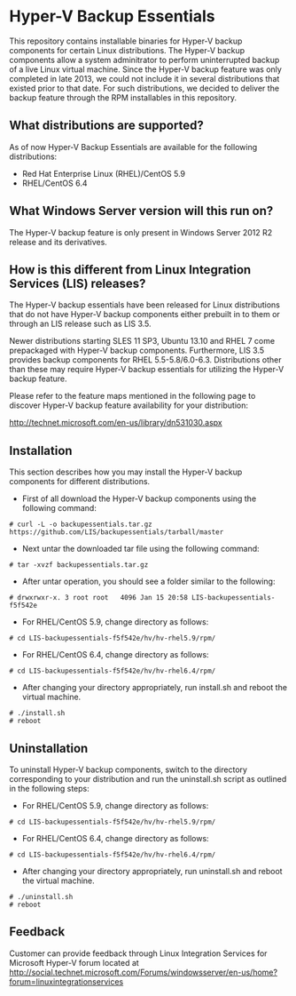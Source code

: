 Hyper-V Backup Essentials
=========================

This repository contains installable binaries for Hyper-V backup 
components for certain Linux distributions. The Hyper-V backup 
components allow a system adminitrator to perform uninterrupted
backup of a live Linux virtual machine. Since the Hyper-V backup
feature was only completed in late 2013, we could not include it
in several distributions that existed prior to that date. For such
distributions, we decided to deliver the backup feature through
the RPM installables in this repository.

What distributions are supported?
---------------------------------

As of now Hyper-V Backup Essentials are available for the following 
distributions:

* Red Hat Enterprise Linux (RHEL)/CentOS 5.9
* RHEL/CentOS 6.4

What Windows Server version will this run on?
---------------------------------------------
The Hyper-V backup feature is only present in Windows Server 2012 R2 
release and its derivatives.

How is this different from Linux Integration Services (LIS) releases?
---------------------------------------------------------------------
The Hyper-V backup essentials have been released for Linux distributions
that do not have Hyper-V backup components either prebuilt in to them
or through an LIS release such as LIS 3.5.

Newer distributions starting SLES 11 SP3, Ubuntu 13.10 and RHEL 7
come prepackaged with Hyper-V backup components. Furthermore, LIS 3.5
provides backup components for RHEL 5.5-5.8/6.0-6.3. Distributions
other than these may require Hyper-V backup essentials for utilizing the
Hyper-V backup feature.

Please refer to the feature maps mentioned in the following page
to discover Hyper-V backup feature availability for your distribution:

http://technet.microsoft.com/en-us/library/dn531030.aspx

Installation
------------
This section describes how you may install the Hyper-V backup 
components for different distributions.<br>

* First of all download the Hyper-V backup components using the following
command:
```
# curl -L -o backupessentials.tar.gz https://github.com/LIS/backupessentials/tarball/master
```

* Next untar the downloaded tar file using the following command:
```
# tar -xvzf backupessentials.tar.gz
```

* After untar operation, you should see a folder similar to the following:
```
# drwxrwxr-x. 3 root root   4096 Jan 15 20:58 LIS-backupessentials-f5f542e
```

* For RHEL/CentOS 5.9, change directory as follows:
```
# cd LIS-backupessentials-f5f542e/hv/hv-rhel5.9/rpm/
```

* For RHEL/CentOS 6.4, change directory as follows:
```
# cd LIS-backupessentials-f5f542e/hv/hv-rhel6.4/rpm/
```

* After changing your directory appropriately, run install.sh and reboot the virtual machine.
```
# ./install.sh
# reboot
```

Uninstallation
--------------
To uninstall Hyper-V backup components, switch to the directory corresponding
to your distribution and run the uninstall.sh script as outlined in the 
following steps:

* For RHEL/CentOS 5.9, change directory as follows:
```
# cd LIS-backupessentials-f5f542e/hv/hv-rhel5.9/rpm/
```

* For RHEL/CentOS 6.4, change directory as follows:
```
# cd LIS-backupessentials-f5f542e/hv/hv-rhel6.4/rpm/
```

* After changing your directory appropriately, run uninstall.sh and reboot the virtual machine.
```
# ./uninstall.sh
# reboot
```

Feedback
--------
Customer can provide feedback through Linux Integration Services for Microsoft Hyper-V forum located at http://social.technet.microsoft.com/Forums/windowsserver/en-us/home?forum=linuxintegrationservices
